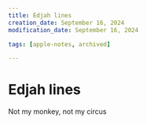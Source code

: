```yaml
---
title: Edjah lines
creation_date: September 16, 2024
modification_date: September 16, 2024

tags: [apple-notes, archived]

---
```



# Edjah lines

Not my monkey, not my circus 
